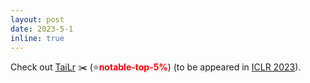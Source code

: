 ```yaml
---
layout: post
date: 2023-5-1
inline: true
---
```


Check out [TaiLr](https://openreview.net/forum?id=VELL0PlWfc) :scissors: (:star:<span style="color:red;font-weight:bold">notable-top-5%</span>) (to be appeared in [ICLR 2023](https://iclr.cc)).
